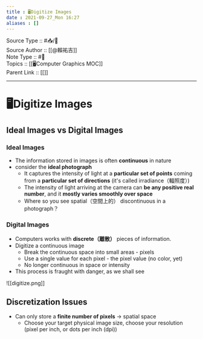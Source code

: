 ```yaml
---
title : 🖥️Digitize Images
date : 2021-09-27_Mon 16:27
aliases : []
---
```

Source Type :: #📥/📄 <br>
Source Author :: [[@賴祐吉]]<br>
Note Type :: #📝 <br>
Topics :: [[🖥️Computer Graphics MOC]]<br>
Parent Link :: [[]]<br>

---
# 🖥️Digitize Images

## Ideal Images vs Digital Images
### Ideal Images
+ The information stored in images is often **continuous** in nature
+ consider the **ideal photograph**
	- It captures the intensity of light at a **particular set of points** coming from a **particular set of directions** (it's called irradiance（輻照度）)
	- The intensity of light arriving at the camera can **be any positive real number**, and it **mostly varies smoothly over space**
	- Where so you see spatial（空間上的） discontinuous in a photograph？

### Digital Images
+ Computers works with **discrete（離散）** pieces of information.
+ Digitize a continuous image
	- Break the continuous space into small areas - pixels
	- Use a single value for each pixel - the pixel value (no color, yet)
	- No longer continuous in space or intensity
+ This process is fraught with danger, as we shall see

![[digitize.png]]

## Discretization Issues
+ Can only store a **finite number of pixels** -> spatial space
	- Choose your target physical image size, choose your resolution (pixel per inch, or dots per inch (dpi))
